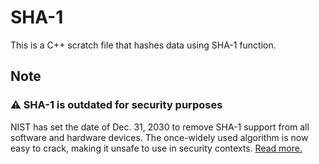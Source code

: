 # SHA-1

This is a C++ scratch file that hashes data using SHA-1 function.

## Note

### ⚠️ SHA-1 is outdated for security purposes

NIST has set the date of Dec. 31, 2030 to remove SHA-1 support from all software and hardware devices. The once-widely used algorithm is now easy to crack, making it unsafe to use in security contexts.
[Read more.](https://www.darkreading.com/cyber-risk/nist-finally-retires-sha-1)
